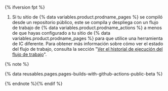 {% ifversion fpt %}
1. Si tu sitio de {% data variables.product.prodname_pages %} se compiló desde un repositorio público, este se compila y despliega con un flujo de trabajo de {% data variables.product.prodname_actions %} a menos de que hayas configurado a tu sitio de {% data variables.product.prodname_pages %} para que utilice una herramienta de IC diferente. Para obtener más información sobre cómo ver el estado del flujo de trabajo, consulta la sección "[Ver el historial de ejecución del flujo de trabajo](/actions/monitoring-and-troubleshooting-workflows/viewing-workflow-run-history)".

{% note %}

{% data reusables.pages.pages-builds-with-github-actions-public-beta %}

{% endnote %}{% endif %}
